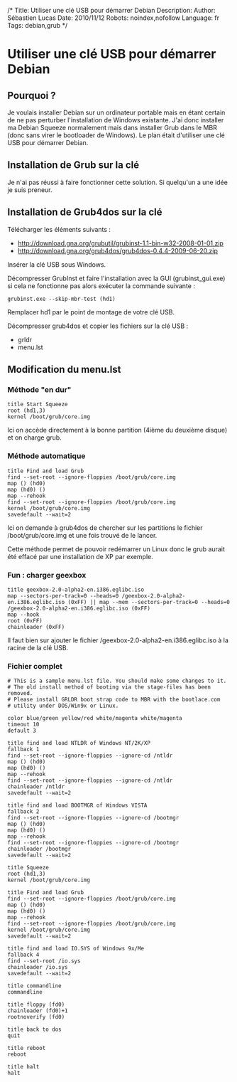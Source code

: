 /*
Title: Utiliser une clé USB pour démarrer Debian
Description: 
Author: Sébastien Lucas
Date: 2010/11/12
Robots: noindex,nofollow
Language: fr
Tags: debian,grub
*/
# Utiliser une clé USB pour démarrer Debian

## Pourquoi ?
Je voulais installer Debian sur un ordinateur portable mais en étant certain de ne pas perturber l'installation de Windows existante. J'ai donc installer ma Debian Squeeze normalement mais dans installer Grub dans le MBR (donc sans virer le bootloader de Windows). Le plan était d'utiliser une clé USB pour démarrer Debian.

## Installation de Grub sur la clé

Je n'ai pas réussi à faire fonctionner cette solution. Si quelqu'un a une idée je suis preneur.

## Installation de Grub4dos sur la clé

Télécharger les éléments suivants :
*	http://download.gna.org/grubutil/grubinst-1.1-bin-w32-2008-01-01.zip
*	http://download.gna.org/grub4dos/grub4dos-0.4.4-2009-06-20.zip

Insérer la clé USB sous Windows.

Décompresser GrubInst et faire l'installation avec la GUI (grubinst_gui.exe) si cela ne fonctionne pas alors exécuter la commande suivante :
```
grubinst.exe --skip-mbr-test (hd1)
```
Remplacer hd1 par le point de montage de votre clé USB.

Décompresser grub4dos et copier les fichiers sur la clé USB :
*	grldr
*	menu.lst

## Modification du menu.lst

### Méthode "en dur"
```
title Start Squeeze
root (hd1,3)
kernel /boot/grub/core.img
```
Ici on accède directement à la bonne partition (4ième du deuxième disque) et on charge grub.

### Méthode automatique

```
title Find and load Grub
find --set-root --ignore-floppies /boot/grub/core.img
map () (hd0)
map (hd0) ()
map --rehook
find --set-root --ignore-floppies /boot/grub/core.img
kernel /boot/grub/core.img
savedefault --wait=2
```
Ici on demande à grub4dos de chercher sur les partitions le fichier /boot/grub/core.img et une fois trouvé de le lancer.

Cette méthode permet de pouvoir redémarrer un Linux donc le grub aurait été effacé par une installation de XP par exemple.

### Fun : charger geexbox

```
title geexbox-2.0-alpha2-en.i386.eglibc.iso
map --sectors-per-track=0 --heads=0 /geexbox-2.0-alpha2-en.i386.eglibc.iso (0xFF) || map --mem --sectors-per-track=0 --heads=0 /geexbox-2.0-alpha2-en.i386.eglibc.iso (0xFF)
map --hook
root (0xFF)
chainloader (0xFF)
```
Il faut bien sur ajouter le fichier /geexbox-2.0-alpha2-en.i386.eglibc.iso à la racine de la clé USB.

### Fichier complet

```-
# This is a sample menu.lst file. You should make some changes to it.
# The old install method of booting via the stage-files has been removed.
# Please install GRLDR boot strap code to MBR with the bootlace.com
# utility under DOS/Win9x or Linux.

color blue/green yellow/red white/magenta white/magenta
timeout 10
default 3

title find and load NTLDR of Windows NT/2K/XP
fallback 1
find --set-root --ignore-floppies --ignore-cd /ntldr
map () (hd0)
map (hd0) ()
map --rehook
find --set-root --ignore-floppies --ignore-cd /ntldr
chainloader /ntldr
savedefault --wait=2

title find and load BOOTMGR of Windows VISTA
fallback 2
find --set-root --ignore-floppies --ignore-cd /bootmgr
map () (hd0)
map (hd0) ()
map --rehook
find --set-root --ignore-floppies --ignore-cd /bootmgr
chainloader /bootmgr
savedefault --wait=2

title Squeeze
root (hd1,3)
kernel /boot/grub/core.img

title Find and load Grub
find --set-root --ignore-floppies /boot/grub/core.img
map () (hd0)
map (hd0) ()
map --rehook
find --set-root --ignore-floppies /boot/grub/core.img
kernel /boot/grub/core.img
savedefault --wait=2

title find and load IO.SYS of Windows 9x/Me
fallback 4
find --set-root /io.sys
chainloader /io.sys
savedefault --wait=2

title commandline
commandline

title floppy (fd0)
chainloader (fd0)+1
rootnoverify (fd0)

title back to dos
quit

title reboot
reboot

title halt
halt

```





